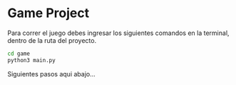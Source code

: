 # Game Project

Para correr el juego debes ingresar los siguientes comandos en la terminal, dentro de la ruta del proyecto.

```sh
cd game
python3 main.py
```
Siguientes pasos aqui abajo...

